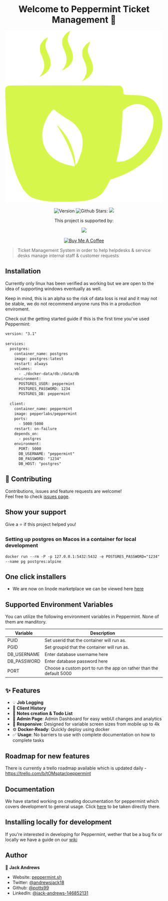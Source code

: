 <h1 align="center">Welcome to Peppermint Ticket Management 🍵</h1>
<p align="center">
    <img src="./public/logo.svg" alt="Logo" >
<p align="center">
  <img alt="Version" src="https://img.shields.io/badge/version-0.2-blue.svg?cacheSeconds=2592000" />
  <a target="_blank">
    <img alt="Github Stars: " src="https://img.shields.io/github/stars/jwandrews99/winter?style=social" />
  </a>
  <img src="https://img.shields.io/docker/pulls/pepperlabs/peppermint" />
</p>
<p align="center">This project is supported by:</p>
<p align="center">
  <a href="https://www.digitalocean.com/">
    <img src="https://opensource.nyc3.cdn.digitaloceanspaces.com/attribution/assets/SVG/DO_Logo_horizontal_blue.svg" width="201px">
  </a>
</p>

<p align="center">
  <a href="https://www.buymeacoffee.com/peppermintlabs" target="_blank"><img src="https://cdn.buymeacoffee.com/buttons/v2/default-green.png" alt="Buy Me A Coffee"          style="height: 15px !important;width: 75px !important;" ></a>
</p>

> Ticket Management System in order to help helpdesks & service desks manage internal staff &  customer requests

## Installation

Currently only linux has been verified as working but we are open to the idea of supporting windows eventually as well.

Keep in mind, this is an alpha so the risk of data loss is real and it may not be stable, we do not recommend anyone runs this in a production enviroment.

Check out the getting started guide if this is the first time you've used Peppermint: 

```
version: "3.1"

services:
  postgres:
    container_name: postgres
    image: postgres:latest
    restart: always
    volumes:
      - ./docker-data/db:/data/db
    environment: 
      POSTGRES_USER: peppermint
      POSTGRES_PASSWORD: 1234
      POSTGRES_DB: peppermint

  client:
    container_name: peppermint
    image: pepperlabs/peppermint
    ports:
      - 5000:5000
    restart: on-failure
    depends_on:
      - postgres
    environment:
      PORT: 5000
      DB_USERNAME: "peppermint"
      DB_PASSWORD: "1234"
      DB_HOST: "postgres"

```

## 🤝 Contributing

Contributions, issues and feature requests are welcome!<br />Feel free to check [issues page](https://github.com/Peppermint-Lab/Peppermint/issues). 

## Show your support

Give a ⭐️ if this project helped you!

### Setting up postgres on Macos in a container for local development

```
docker run --rm -P -p 127.0.0.1:5432:5432 -e POSTGRES_PASSWORD="1234" --name pg postgres:alpine
```

## One click installers

- We are now on linode marketplace we can be viewed here <a href="https://www.linode.com/marketplace/apps/peppermint-lab/peppermint/">here</a>

## Supported Environment Variables

You can utilize the following environment variables in Peppermint. None of them are manditory.

| Variable  | Description |
| ------------- | ------------- |
| PUID | Set userid that the container will run as. |
| PGID | Set groupid that the container will run as. |
| DB_USERNAME | Enter database username here |
| DB_PASSWORD | Enter database password here |
| PORT | Choose a custom port to run the app on rather than the default 5000 |


## ✨ Features

- 💡 **Job Logging**
- 📜 **Client History**
- 💎 **Notes creation & Todo List**
- 📐 **Admin Page**: Admin Dashboard for easy webUI changes and analytics
- 📱 **Responsive**: Designed for variable screen sizes from mobile up to 4k
- ⚙️ **Docker-Ready**: Quickly deploy using docker
- ✅ **Usage**: No barriers to use with complete documentation on how to complete tasks

## Roadmap for new features

There is currently a trello roadmap available which is updated daily - https://trello.com/b/tOMsptar/peppermint

## Documentation

We have started working on creating documentation for peppermint which covers development to general usage. Click <a href="https://docs.peppermint.sh">here</a> to be taken directly there.

## Installing locally for development

If you're interested in developing for Peppermint, wether that be a bug fix or locally we have a guide on our <a href="https://docs.peppermint.sh/contributions/">wiki</a>

## Author

👤 **Jack Andrews**

* Website: [peppermint.sh](https://peppermint.sh/) 
* Twitter: [@andrewsjack18 ](https://twitter.com/andrewsjack18 )
* Github: [@potts99](https://github.com/potts99)
* LinkedIn: [@jack-andrews-146852131](https://linkedin.com/in/jack-andrews-146852131)
